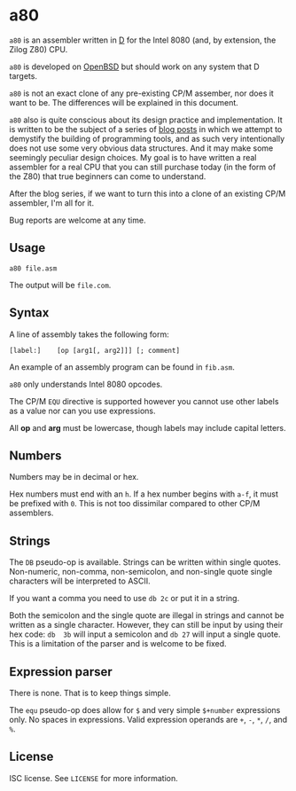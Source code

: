 a80
===
`a80` is an assembler written in [D](https://dlang.org/) for the
Intel 8080 (and, by extension, the Zilog Z80) CPU.

`a80` is developed on [OpenBSD](https://www.openbsd.org/) but
should work on any system that D targets.

`a80` is not an exact clone of any pre-existing CP/M assember, nor
does it want to be. The differences will be explained in this
document.

`a80` also is quite conscious about its design practice and
implementation. It is written to be the subject of a series of
[blog posts](https://briancallahan.net/blog/20210408.html) in
which we attempt to demystify the building of programming tools,
and as such very intentionally does not use some very obvious data
structures. And it may make some seemingly peculiar design choices.
My goal is to have written a real assembler for a real CPU that you
can still purchase today (in the form of the Z80) that true
beginners can come to understand.

After the blog series, if we want to turn this into a clone of an
existing CP/M assembler, I'm all for it.

Bug reports are welcome at any time.

Usage
-----
```
a80 file.asm
```
The output will be `file.com`.

Syntax
------
A line of assembly takes the following form:
```
[label:]	[op	[arg1[, arg2]]]	[; comment]
```
An example of an assembly program can be found in `fib.asm`.

`a80` only understands Intel 8080 opcodes.

The CP/M `EQU` directive is supported however you cannot use other
labels as a value nor can you use expressions.

All **op** and **arg** must be lowercase, though labels may include
capital letters.

Numbers
-------
Numbers may be in decimal or hex.

Hex numbers must end with an `h`. If a hex number begins with
`a-f`, it must be prefixed with `0`. This is not too dissimilar
compared to other CP/M assemblers.

Strings
-------
The `DB` pseudo-op is available. Strings can be written within
single quotes. Non-numeric, non-comma, non-semicolon, and
non-single quote single characters will be interpreted to ASCII.

If you want a comma you need to use `db	2c` or put it in a string.

Both the semicolon and the single quote are illegal in strings and
cannot be written as a single character. However, they can still be
input by using their hex code: `db	3b` will input a semicolon
and `db	27` will input a single quote. This is a limitation of the
parser and is welcome to be fixed.

Expression parser
-----------------
There is none. That is to keep things simple.

The `equ` pseudo-op does allow for `$` and very simple `$+number`
expressions only. No spaces in expressions. Valid expression
operands are `+`, `-`, `*`, `/`, and `%`.

License
-------
ISC license. See `LICENSE` for more information.
